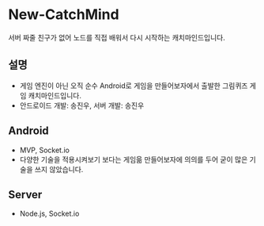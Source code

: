 # New-CatchMind
서버 짜줄 친구가 없어 노드를 직접 배워서 다시 시작하는 캐치마인드입니다.

## 설명
* 게임 엔진이 아닌 오직 순수 Android로 게임을 만들어보자에서 출발한 그림퀴즈 게임 캐치마인드입니다.
* 안드로이드 개발: 송진우, 서버 개발: 송진우

## Android
* MVP, Socket.io
* 다양한 기술을 적용시켜보기 보다는 게임읆 만들어보자에 의의를 두어 굳이 많은 기술을 쓰지 않았습니다.

## Server
* Node.js, Socket.io
